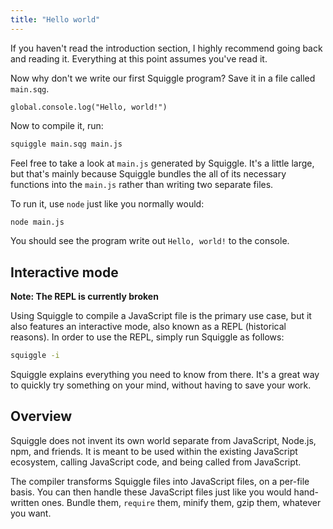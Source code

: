 ```yaml
---
title: "Hello world"
---
```


If you haven't read the introduction section, I highly recommend going back and reading it. Everything at this point assumes you've read it.

Now why don't we write our first Squiggle program? Save it in a file called `main.sqg`.

```squiggle
global.console.log("Hello, world!")
```

Now to compile it, run:

```bash
squiggle main.sqg main.js
```

Feel free to take a look at `main.js` generated by Squiggle. It's a little large, but that's mainly because Squiggle bundles the all of its necessary functions into the `main.js` rather than writing two separate files.

To run it, use `node` just like you normally would:

```bash
node main.js
```

You should see the program write out `Hello, world!` to the console.

## Interactive mode

**Note: The REPL is currently broken**

Using Squiggle to compile a JavaScript file is the primary use case, but it also features an interactive mode, also known as a REPL (historical reasons). In order to use the REPL, simply run Squiggle as follows:

```bash
squiggle -i
```

Squiggle explains everything you need to know from there. It's a great way to quickly try something on your mind, without having to save your work.

## Overview

Squiggle does not invent its own world separate from JavaScript, Node.js, npm, and friends. It is meant to be used within the existing JavaScript ecosystem, calling JavaScript code, and being called from JavaScript.

The compiler transforms Squiggle files into JavaScript files, on a per-file basis. You can then handle these JavaScript files just like you would hand-written ones. Bundle them, `require` them, minify them, gzip them, whatever you want.
